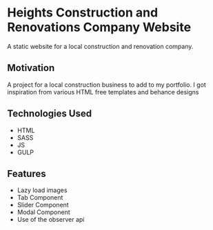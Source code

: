 # Heights Construction and Renovations Company Website

A static website for a local construction and renovation company.

## Motivation

A project for a local construction business to add to my portfolio. I got inspiration from various HTML free templates and behance designs

## Technologies Used

- HTML
- SASS
- JS
- GULP

## Features

- Lazy load images
- Tab Component
- Slider Component
- Modal Component
- Use of the observer api
